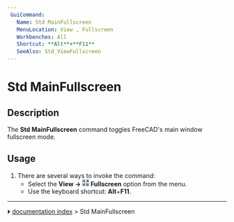 ```yaml
---
 GuiCommand:
   Name: Std MainFullscreen
   MenuLocation: View , Fullscreen
   Workbenches: All
   Shortcut: **Alt**+**F11**
   SeeAlso: Std_ViewFullscreen
---
```


# Std MainFullscreen

## Description

The **Std MainFullscreen** command toggles FreeCAD\'s main window fullscreen mode.

## Usage

1.  There are several ways to invoke the command:
    -   Select the **View → <img src="images/Std_MainFullscreen.svg" width=16px> Fullscreen** option from the menu.
    -   Use the keyboard shortcut: **Alt**+**F11**.



---
⏵ [documentation index](../README.md) > Std MainFullscreen
